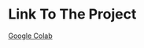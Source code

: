 # Link To The Project
[Google Colab](https://colab.research.google.com/drive/1EcebdlnaV6L5y6SkHIjPyh3Tlf7wSEZ5?authuser=1)
